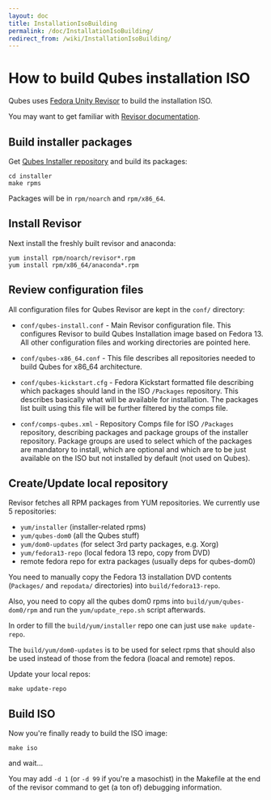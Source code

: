 ```yaml
---
layout: doc
title: InstallationIsoBuilding
permalink: /doc/InstallationIsoBuilding/
redirect_from: /wiki/InstallationIsoBuilding/
---
```


How to build Qubes installation ISO
===================================

Qubes uses [Fedora Unity Revisor](http://revisor.fedoraunity.org/) to build the installation ISO.

You may want to get familiar with [Revisor documentation](http://revisor.fedoraunity.org/documentation).

Build installer packages
------------------------

Get [Qubes Installer repository](http://git.qubes-os.org/?p=smoku/installer) and build its packages:

```
cd installer
make rpms
```

Packages will be in `rpm/noarch` and `rpm/x86_64`.

Install Revisor
---------------

Next install the freshly built revisor and anaconda:

```
yum install rpm/noarch/revisor*.rpm
yum install rpm/x86_64/anaconda*.rpm
```

Review configuration files
--------------------------

All configuration files for Qubes Revisor are kept in the ```conf/``` directory:

-   ```conf/qubes-install.conf``` - Main Revisor configuration file. This configures Revisor to build Qubes Installation image based on Fedora 13. All other configuration files and working directories are pointed here.

-   ```conf/qubes-x86_64.conf``` - This file describes all repositories needed to build Qubes for x86\_64 architecture.

-   ```conf/qubes-kickstart.cfg``` - Fedora Kickstart formatted file describing which packages should land in the ISO `/Packages` repository. This describes basically what will be available for installation. The packages list built using this file will be further filtered by the comps file.

-   ```conf/comps-qubes.xml``` - Repository Comps file for ISO `/Packages` repository, describing packages and package groups of the installer repository. Package groups are used to select which of the packages are mandatory to install, which are optional and which are to be just available on the ISO but not installed by default (not used on Qubes).

Create/Update local repository
------------------------------

Revisor fetches all RPM packages from YUM repositories. We currently use 5 repositories:

-   ```yum/installer``` (installer-related rpms)
-   ```yum/qubes-dom0``` (all the Qubes stuff)
-   ```yum/dom0-updates``` (for select 3rd party packages, e.g. Xorg)
-   ```yum/fedora13-repo``` (local fedora 13 repo, copy from DVD)
-   remote fedora repo for extra packages (usually deps for qubes-dom0)

You need to manually copy the Fedora 13 installation DVD contents (```Packages/``` and ```repodata/``` directories) into ```build/fedora13-repo```.

Also, you need to copy all the qubes dom0 rpms into ```build/yum/qubes-dom0/rpm``` and run the ```yum/update_repo.sh``` script afterwards.

In order to fill the ```build/yum/installer``` repo one can just use ```make update-repo```.

The ```build/yum/dom0-updates``` is to be used for select rpms that should also be used instead of those from the fedora (loacal and remote) repos.

Update your local repos:

```
make update-repo
```

Build ISO
---------

Now you're finally ready to build the ISO image:

```
make iso
```

and wait...

You may add `-d 1` (or `-d 99` if you're a masochist) in the Makefile at the end of the revisor command to get (a ton of) debugging information.
